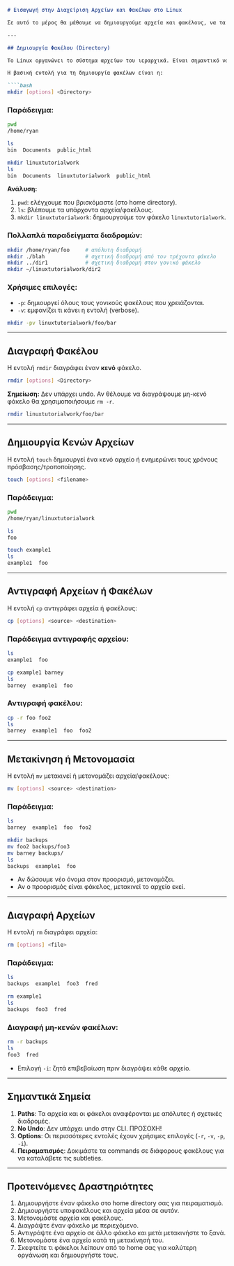 ```markdown
# Εισαγωγή στην Διαχείριση Αρχείων και Φακέλων στο Linux

Σε αυτό το μέρος θα μάθουμε να δημιουργούμε αρχεία και φακέλους, να τα αντιγράφουμε, να τα μετακινούμε και να τα διαγράφουμε. Μελλοντικά θα δούμε και πιο σύνθετες λειτουργίες όπως η επεξεργασία τους και η αυτόματη διαχείριση περιεχομένου.

---

## Δημιουργία Φακέλου (Directory)

Το Linux οργανώνει το σύστημα αρχείων του ιεραρχικά. Είναι σημαντικό να δημιουργούμε μια λογική δομή φακέλων ώστε να οργανώνουμε τα δεδομένα μας με ευκολία.  

Η βασική εντολή για τη δημιουργία φακέλων είναι η:

````bash
mkdir [options] <Directory>
````

### Παράδειγμα:

````bash
pwd
/home/ryan

ls
bin  Documents  public_html

mkdir linuxtutorialwork
ls
bin  Documents  linuxtutorialwork  public_html
````

**Ανάλυση:**

1. `pwd`: ελέγχουμε που βρισκόμαστε (στο home directory).  
2. `ls`: βλέπουμε τα υπάρχοντα αρχεία/φακέλους.  
3. `mkdir linuxtutorialwork`: δημιουργούμε τον φάκελο `linuxtutorialwork`.

### Πολλαπλά παραδείγματα διαδρομών:

````bash
mkdir /home/ryan/foo     # απόλυτη διαδρομή
mkdir ./blah             # σχετική διαδρομή από τον τρέχοντα φάκελο
mkdir ../dir1            # σχετική διαδρομή στον γονικό φάκελο
mkdir ~/linuxtutorialwork/dir2
````

### Χρήσιμες επιλογές:

- `-p`: δημιουργεί όλους τους γονικούς φακέλους που χρειάζονται.  
- `-v`: εμφανίζει τι κάνει η εντολή (verbose).

````bash
mkdir -pv linuxtutorialwork/foo/bar
````

---

## Διαγραφή Φακέλου

Η εντολή `rmdir` διαγράφει έναν **κενό** φάκελο.

````bash
rmdir [options] <Directory>
````

**Σημείωση:** Δεν υπάρχει undo. Αν θέλουμε να διαγράψουμε μη-κενό φάκελο θα χρησιμοποιήσουμε `rm -r`.

````bash
rmdir linuxtutorialwork/foo/bar
````

---

## Δημιουργία Κενών Αρχείων

Η εντολή `touch` δημιουργεί ένα κενό αρχείο ή ενημερώνει τους χρόνους πρόσβασης/τροποποίησης.

````bash
touch [options] <filename>
````

### Παράδειγμα:

````bash
pwd
/home/ryan/linuxtutorialwork

ls
foo

touch example1
ls
example1  foo
````

---

## Αντιγραφή Αρχείων ή Φακέλων

Η εντολή `cp` αντιγράφει αρχεία ή φακέλους:

````bash
cp [options] <source> <destination>
````

### Παράδειγμα αντιγραφής αρχείου:

````bash
ls
example1  foo

cp example1 barney
ls
barney  example1  foo
````

### Αντιγραφή φακέλου:

````bash
cp -r foo foo2
ls
barney  example1  foo  foo2
````

---

## Μετακίνηση ή Μετονομασία

Η εντολή `mv` μετακινεί ή μετονομάζει αρχεία/φακέλους:

````bash
mv [options] <source> <destination>
````

### Παράδειγμα:

````bash
ls
barney  example1  foo  foo2

mkdir backups
mv foo2 backups/foo3
mv barney backups/
ls
backups  example1  foo
````

- Αν δώσουμε νέο όνομα στον προορισμό, μετονομάζει.  
- Αν ο προορισμός είναι φάκελος, μετακινεί το αρχείο εκεί.

---

## Διαγραφή Αρχείων

Η εντολή `rm` διαγράφει αρχεία:

````bash
rm [options] <file>
````

### Παράδειγμα:

````bash
ls
backups  example1  foo3  fred

rm example1
ls
backups  foo3  fred
````

### Διαγραφή μη-κενών φακέλων:

````bash
rm -r backups
ls
foo3  fred
````

- Επιλογή `-i`: ζητά επιβεβαίωση πριν διαγράψει κάθε αρχείο.

---

## Σημαντικά Σημεία

1. **Paths**: Τα αρχεία και οι φάκελοι αναφέρονται με απόλυτες ή σχετικές διαδρομές.  
2. **No Undo**: Δεν υπάρχει undo στην CLI. ΠΡΟΣΟΧΗ!  
3. **Options**: Οι περισσότερες εντολές έχουν χρήσιμες επιλογές (`-r`, `-v`, `-p`, `-i`).  
4. **Πειραματισμός**: Δοκιμάστε τα commands σε διάφορους φακέλους για να καταλάβετε τις subtleties.

---

## Προτεινόμενες Δραστηριότητες

1. Δημιουργήστε έναν φάκελο στο home directory σας για πειραματισμό.  
2. Δημιουργήστε υποφακέλους και αρχεία μέσα σε αυτόν.  
3. Μετονομάστε αρχεία και φακέλους.  
4. Διαγράψτε έναν φάκελο με περιεχόμενο.  
5. Αντιγράψτε ένα αρχείο σε άλλο φάκελο και μετά μετακινήστε το ξανά.  
6. Μετονομάστε ένα αρχείο κατά τη μετακίνησή του.  
7. Σκεφτείτε τι φάκελοι λείπουν από το home σας για καλύτερη οργάνωση και δημιουργήστε τους.
```


